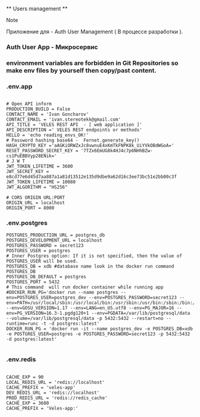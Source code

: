 ** Users management **

> [!NOTE]
> Приложение для - Auth User Management ( В процессе разработки ).


### Auth User App - Микросервис 
### environment variables are forbidden in Git Repositories so make env files by yourself then copy/past content.

### .env.app
```.env

# Open API inform
PRODUCTION_BUILD = False
CONTACT_NAME = 'Ivan Goncharov'
CONTACT_EMAIL = 'ivan.stereotekk@gmail.com'
API_TITLE = 'VELES REST API  - [ web application ]'
API_DESCRIPTION =' VELES REST endpoints or methods'
HELLO = 'echo reading_envs_OK!'
# Password hashing base64 -  Fernet.generate_key()
HASH_CRYPTO_KEY ='aAGKiORWZxJc8vwnuE4xKmTkFNPK8k_UiYVkOBdWGoA='
RESET_PASSWORD_SECRET_KEY = '7TZx6EmUG8k4HJ4c7p6NHhBZw-cs1PuEBBVyp28ENik='
# J W T 
JWT_TOKEN_LIFETIME = 3600
JWT_SECRET_KEY = e8cd77e6d45d7aa887a1a81d13512e135d9dbe9a62d16c3ee73bc51e2bb00c3f
JWT_TOKEN_LIFETIME = 10080
JWT_ALGORITHM = "HS256"

# CORS ORIGIN URL:PORT
ORIGIN_URL = localhost
ORIGIN_PORT = 8000

```

### .env.postgres

```.env.postgres
POSTGRES_PRODUCTION_URL = postgres_db
POSTGRES_DEVELOPMENT_URL = localhost
POSTGRES_PASSWORD = secret123
POSTGRES_USER = postgres
# Inner Postgres option: If it is not specified, then the value of POSTGRES_USER will be used.
POSTGRES_DB = xdb #database name look in the docker run command POSTGRES_DB
POSTGRES_DB_DEFAULT = postgres
POSTGRES_PORT = 5432
# This command  will run docker container while running app
#DOCKER_RUN_PG='docker run --name postgres --env=POSTGRES_USER=postgres_dev --env=POSTGRES_PASSWORD=secret123 --env=PATH=/usr/local/sbin:/usr/local/bin:/usr/sbin:/usr/bin:/sbin:/bin:/usr/lib/postgresql/16/bin --env=GOSU_VERSION=1.17 --env=LANG=en_US.utf8 --env=PG_MAJOR=16 --env=PG_VERSION=16.3-1.pgdg120+1 --env=PGDATA=/var/lib/postgresql/data --volume=/var/lib/postgresql/data -p 5432:5432 --restart=no --runtime=runc -t -d postgres:latest'
DOCKER_RUN_PG = 'docker run -it --name postgres_dev -e POSTGRES_DB=xdb -e POSTGRES_USER=postgres -e POSTGRES_PASSWORD=secret123 -p 5432:5432 -d postgres:latest'


```

### .env.redis

```.env

CACHE_EXP = 90
LOCAL_REDIS_URL = 'redis://localhost'
CACHE_PREFIX = 'veles-app'
DEV_REDIS_URL = 'redis://localhost'
PROD_REDIS_URL = 'redis://redis_cache'
CACHE_EXP = 3600
CACHE_PREFIX = 'Veles-app:'




```


